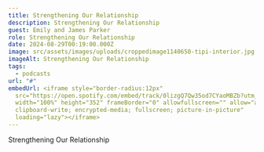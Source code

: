 ```yaml
---
title: Strengthening Our Relationship
description: Strengthening Our Relationship
guest: Emily and James Parker
role: Strengthening Our Relationship
date: 2024-08-29T00:19:00.000Z
image: src/assets/images/uploads/croppedimage1140650-tipi-interior.jpg
imageAlt: Strengthening Our Relationship
tags:
  - podcasts
url: "#"
embedUrl: <iframe style="border-radius:12px"
  src="https://open.spotify.com/embed/track/0lizgQ7Qw35od7CYaoMBZb?utm_source=generator"
  width="100%" height="352" frameBorder="0" allowfullscreen="" allow="autoplay;
  clipboard-write; encrypted-media; fullscreen; picture-in-picture"
  loading="lazy"></iframe>
---
```

Strengthening Our Relationship
